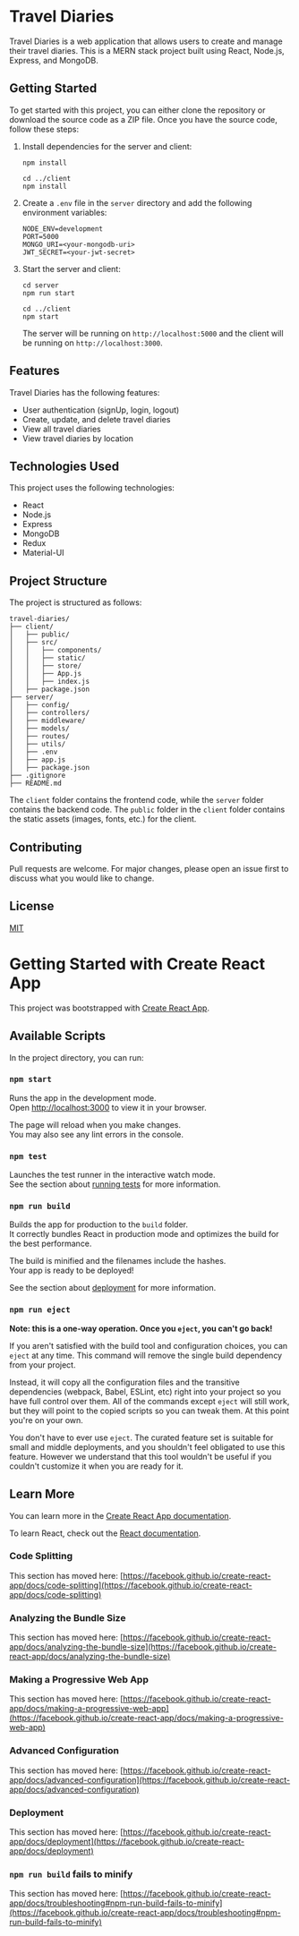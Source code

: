# Travel Diaries

Travel Diaries is a web application that allows users to create and manage their travel diaries. This is a MERN stack project built using React, Node.js, Express, and MongoDB.

## Getting Started

To get started with this project, you can either clone the repository or download the source code as a ZIP file. Once you have the source code, follow these steps:

1. Install dependencies for the server and client:
   ```
   npm install

   cd ../client
   npm install
   ```
2. Create a `.env` file in the `server` directory and add the following environment variables:
   ```
   NODE_ENV=development
   PORT=5000
   MONGO_URI=<your-mongodb-uri>
   JWT_SECRET=<your-jwt-secret>
   ```
3. Start the server and client:
   ```
   cd server
   npm run start

   cd ../client
   npm start
   ```
   The server will be running on `http://localhost:5000` and the client will be running on `http://localhost:3000`.

## Features

Travel Diaries has the following features:

- User authentication (signUp, login, logout)
- Create, update, and delete travel diaries
- View all travel diaries
- View travel diaries by location

## Technologies Used

This project uses the following technologies:

- React
- Node.js
- Express
- MongoDB
- Redux
- Material-UI

## Project Structure

The project is structured as follows:

```
travel-diaries/
├── client/
│   ├── public/
│   ├── src/
│   │   ├── components/
│   │   ├── static/
│   │   ├── store/
│   │   ├── App.js
│   │   ├── index.js
│   ├── package.json
├── server/
│   ├── config/
│   ├── controllers/
│   ├── middleware/
│   ├── models/
│   ├── routes/
│   ├── utils/
│   ├── .env
│   ├── app.js
│   ├── package.json
├── .gitignore
├── README.md
```

The `client` folder contains the frontend code, while the `server` folder contains the backend code. The `public` folder in the `client` folder contains the static assets (images, fonts, etc.) for the client.

## Contributing

Pull requests are welcome. For major changes, please open an issue first to discuss what you would like to change.

## License

[MIT](https://choosealicense.com/licenses/mit/)

# Getting Started with Create React App

This project was bootstrapped with [Create React App](https://github.com/facebook/create-react-app).

## Available Scripts

In the project directory, you can run:

### `npm start`

Runs the app in the development mode.\
Open [http://localhost:3000](http://localhost:3000) to view it in your browser.

The page will reload when you make changes.\
You may also see any lint errors in the console.

### `npm test`

Launches the test runner in the interactive watch mode.\
See the section about [running tests](https://facebook.github.io/create-react-app/docs/running-tests) for more information.

### `npm run build`

Builds the app for production to the `build` folder.\
It correctly bundles React in production mode and optimizes the build for the best performance.

The build is minified and the filenames include the hashes.\
Your app is ready to be deployed!

See the section about [deployment](https://facebook.github.io/create-react-app/docs/deployment) for more information.

### `npm run eject`

**Note: this is a one-way operation. Once you `eject`, you can't go back!**

If you aren't satisfied with the build tool and configuration choices, you can `eject` at any time. This command will remove the single build dependency from your project.

Instead, it will copy all the configuration files and the transitive dependencies (webpack, Babel, ESLint, etc) right into your project so you have full control over them. All of the commands except `eject` will still work, but they will point to the copied scripts so you can tweak them. At this point you're on your own.

You don't have to ever use `eject`. The curated feature set is suitable for small and middle deployments, and you shouldn't feel obligated to use this feature. However we understand that this tool wouldn't be useful if you couldn't customize it when you are ready for it.

## Learn More

You can learn more in the [Create React App documentation](https://facebook.github.io/create-react-app/docs/getting-started).

To learn React, check out the [React documentation](https://reactjs.org/).

### Code Splitting

This section has moved here: [https://facebook.github.io/create-react-app/docs/code-splitting](https://facebook.github.io/create-react-app/docs/code-splitting)

### Analyzing the Bundle Size

This section has moved here: [https://facebook.github.io/create-react-app/docs/analyzing-the-bundle-size](https://facebook.github.io/create-react-app/docs/analyzing-the-bundle-size)

### Making a Progressive Web App

This section has moved here: [https://facebook.github.io/create-react-app/docs/making-a-progressive-web-app](https://facebook.github.io/create-react-app/docs/making-a-progressive-web-app)

### Advanced Configuration

This section has moved here: [https://facebook.github.io/create-react-app/docs/advanced-configuration](https://facebook.github.io/create-react-app/docs/advanced-configuration)

### Deployment

This section has moved here: [https://facebook.github.io/create-react-app/docs/deployment](https://facebook.github.io/create-react-app/docs/deployment)

### `npm run build` fails to minify

This section has moved here: [https://facebook.github.io/create-react-app/docs/troubleshooting#npm-run-build-fails-to-minify](https://facebook.github.io/create-react-app/docs/troubleshooting#npm-run-build-fails-to-minify)
